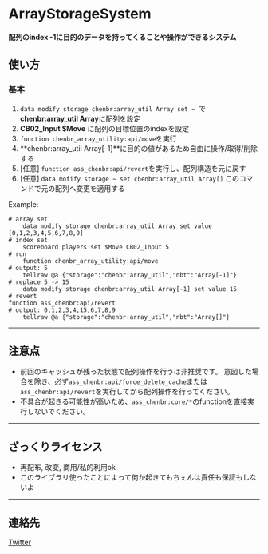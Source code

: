# ArrayStorageSystem
**配列のindex -1に目的のデータを持ってくることや操作ができるシステム**
## 使い方

### 基本
1. `data modify storage chenbr:array_util Array set ~ `で**chenbr:array_util Array**に配列を設定
2. **CB02_Input $Move** に配列の目標位置のindexを設定
3. `function chenbr_array_utility:api/move`を実行
4. **chenbr:array_util Array[-1]**に目的の値があるため自由に操作/取得/削除する
5. [任意] `function ass_chenbr:api/revert`を実行し、配列構造を元に戻す
6. [任意] `data mofify storage ~ set chenbr:array_util Array[]` このコマンドで元の配列へ変更を適用する

Example:
```
# array set
    data modify storage chenbr:array_util Array set value [0,1,2,3,4,5,6,7,8,9]
# index set
    scoreboard players set $Move CB02_Input 5
# run
    function chenbr_array_utility:api/move
# output: 5
    tellraw @a {"storage":"chenbr:array_util","nbt":"Array[-1]"}
# replace 5 -> 15
    data modify storage chenbr:array_util Array[-1] set value 15
# revert
function ass_chenbr:api/revert
# output: 0,1,2,3,4,15,6,7,8,9
    tellraw @a {"storage":"chenbr:array_util","nbt":"Array[]"}
```

- - -
## 注意点
 * 前回のキャッシュが残った状態で配列操作を行うは非推奨です。  意図した場合を除き、必ず`ass_chenbr:api/force_delete_cache`または`ass_chenbr:api/revert`を実行してから配列操作を行ってください。
 * 不具合が起きる可能性が高いため、`ass_chenbr:core/*`のfunctionを直接実行しないでください。
- - -
## ざっくりライセンス
 * 再配布, 改変, 商用/私的利用ok
 * このライブラリ使ったことによって何か起きてもちぇんは責任も保証もしないよ

- - -
## 連絡先
[Twitter](https://twitter.com/Chen__CMD)
